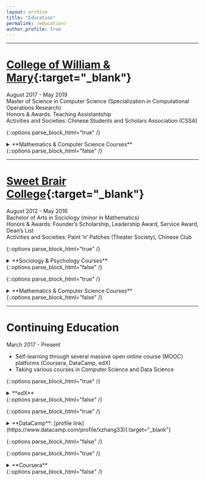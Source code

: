 ```yaml
---
layout: archive
title: "Education"
permalink: /education/
author_profile: true
---
```


---

[College of William & Mary](http://www.wm.edu){:target="_blank"}
======
August 2017 - May 2019  
Master of Science in Computer Science (Specialization in Computational Operations Research)  
Honors & Awards: Teaching Assistantship  
Activities and Societies: Chinese Students and Scholars Association (CSSA)

{::options parse_block_html="true" /}
<details><summary markdown="span">**Mathematics & Computer Science Courses**</summary>
- APSC 691 Applied Machine Learning
- CSCI 698 Simulation & Modeling in Operations Research
- CSCI 688 Data Mining
- CSCI 688 Network Location Theory
- CSCI 688 Optimization in Machine Learning 
- CSCI 678 Statistical Analysis of Simulation Models
- CSCI 658 Discrete Optimization 
- CSCI 648 Network Optimization 
- CSCI 628 Linear Programming 
- CSCI 618 Models & Applications in Operations Research 
- CSCI 520 Computing in Operations Research 
- MATH 552 Mathematical Statistics 
- MATH 551 Probability
</details>
{::options parse_block_html="false" /}

---

[Sweet Brair College](http://www.sbc.edu){:target="_blank"}
======
August 2012 - May 2016  
Bachelor of Arts in Sociology (minor in Mathematics)   
Honors & Awards: Founder’s Scholarship, Leadership Award, Service Award, Dean’s List  
Activities and Societies: Paint ‘n’ Patches (Theater Society), Chinese Club  

{::options parse_block_html="true" /}
<details><summary markdown="span">**Sociology & Psychology Courses**</summary>
- SOCI 452 Senior Seminar 
- SOCI 451 Research Methods 
- SOCI 450 Sociological Theory 
- SOCI 360 Minorities and Race Relations 
- SOCI 330 Social Stratification 
- SOCI 320 Social Organization: Work, Family, and Education 
- SOCI 260 Sociology of Religion 
- SOCI 223 Sociology of Food 
- SOCI 200 Medical Sociology 
- SOCI 110 Intro to Sociology: Social Research 
- SOCI 100 Intro to Sociology: Sociological Perspective 
- PSYC 219 Statistics for Behavioral Science 
- PSYC 101 Introductory Psychology 
</details>
{::options parse_block_html="false" /}

{::options parse_block_html="true" /}
<details><summary markdown="span">**Mathematics & Computer Science Courses**</summary>
- MATH 328 Ordinary Differential Equations 
- MATH 232 Linear Algebra 
- MATH 223 Calculus III 
- MATH 205 Applied Statistics 
- MATH 124 Calculus II 
- CSCI 188 Java Programming I 
- PHIL 119 Logic 
</details>
{::options parse_block_html="false" /}

---

Continuing Education
======
March 2017 - Present  
- Self-learning through several massive open online course (MOOC) platforms (Coursera, DataCamp, edX)  
- Taking various courses in Computer Science and Data Science 

{::options parse_block_html="true" /}
<details>
<summary markdown="span">**edX**</summary>
- Analytics: Essential Tools and Methods MicroMasters Program [program record](https://credentials.edx.org/records/programs/shared/2893a4d1b61b474ea2ca505eda3c4b51/){:target="_blank"}/[certificate](https://credentials.edx.org/credentials/3a168224c9ca4db4b6ee3d35287f211f/){:target="_blank"}
	- Introduction to Analytics Modeling (May 2020) [certificate](https://courses.edx.org/certificates/661237124e804e77b925ae37c9107545){:target="_blank"}
	- Computing for Data Analysis (May 2020) [certificate](https://courses.edx.org/certificates/4a77a230326c4c61949ed7b473a303e4){:target="_blank"} 
	- Data Analytics for Business (August 2020) [certificate](https://courses.edx.org/certificates/3937c31c155e4462b1bfb45b5cc4e3da){:target="_blank"} 
- Introduction to Python Programming Professional Certificate (in progress)
	- Computing in Python I: Fundamentals and Procedural Programming
	- Computing in Python II: Control Structures
	- Computing in Python III: Data Structures
	- Computing in Python IV: Objects & Algorithms
</details>
{::options parse_block_html="false" /}
	
{::options parse_block_html="true" /}
<details>
<summary markdown="span">**DataCamp**: [profile link](https://www.datacamp.com/profile/xzhang33){:target="_blank"}</summary>
Completed Tracks:
- Python Programming Track (4 courses) [certificate](https://www.datacamp.com/statement-of-accomplishment/track/1f32a7867312b52052cc9fb2f41cce17943666cf){:target="_blank"}
- SQL Fundamentals Track (5 courses) [certificate](https://www.datacamp.com/statement-of-accomplishment/track/1a5e852a6df7f4a6018a67a89444d2e0c8ceffcf){:target="_blank"}
- Machine Learning Fundamentals in R Track (4 courses) [certificate](https://www.datacamp.com/statement-of-accomplishment/track/72ae99b3e79c7d8d79c25307ac21bbb324e8e1ca){:target="_blank"}   

Completed Courses:
- Cleaning Data in Python (August 2020) [certificate](https://www.datacamp.com/statement-of-accomplishment/course/290d079b456f260f6f72094dc4fedd599b3f3b05){:target="_blank"}
- Introduction to Git (August 2020) [certificate](https://www.datacamp.com/statement-of-accomplishment/course/7682cea8aa6409cdc5ab51b58b3fd396cb919e1d){:target="_blank"}
- Introduction to Data Visualization with Matplotlib (August 2020) [certificate](https://www.datacamp.com/statement-of-accomplishment/course/4ccedc7e8df24cfd1508f7f4c4a21c223de510bf){:target="_blank"}
- Intermediate SQL (May 2020) [certificate](https://www.datacamp.com/statement-of-accomplishment/course/5fb8883caf1dfb32f68d4e4c03c775dc3e54078f){:target="_blank"}
- PostgreSQL Summary Stats and Window Functions (May 2020) [certificate](https://www.datacamp.com/statement-of-accomplishment/course/0de6a8326734fea9200533ea543210bdaed744da){:target="_blank"}	
- Functions for Manipulating Data in PostgreSQL (May 2020) [certificate](https://www.datacamp.com/statement-of-accomplishment/course/41784344032c0662cc3b79ef13d5fd9c0638a959){:target="_blank"}
- Joining Data in SQL (July 2019) [certificate](https://www.datacamp.com/statement-of-accomplishment/course/966173f17c4fe9b21d282604bdceafdc769ab751){:target="_blank"}
- Supervised Learning in R: Classification (May 2019) [certificate](https://www.datacamp.com/statement-of-accomplishment/course/5b95e111fb1b18a532faadd50b806d56f4f00a0b){:target="_blank"}		  
- Machine Learning with caret in R (May 2019) [certificate](https://www.datacamp.com/statement-of-accomplishment/course/8c97969a8ca58476961fb264267e951c788ba90f){:target="_blank"}
- Intro to SQL for Data Science (May 2019) [certificate](https://www.datacamp.com/statement-of-accomplishment/course/8673be852faf03b428370ffca806c13996851845){:target="_blank"}
- Unsupervised Learning in R (April 2019) [certificate](https://www.datacamp.com/statement-of-accomplishment/course/0dfe230739e5d0819d0a977af24e3ae7633a22e5){:target="_blank"} 
- Supervised Learning in R: Regression (February 2019) [certificate](https://www.datacamp.com/statement-of-accomplishment/course/00d01cc39bd7ecc082630fce3e01dc8a03041183){:target="_blank"} 
</details>



{::options parse_block_html="false" /}

{::options parse_block_html="true" /}
<details>
<summary markdown="span">**Coursera**</summary>
- Practical Machine Learning on H2O (January 2020) [certificate](https://www.coursera.org/account/accomplishments/records/Y5VDKPEF8S2F){:target="_blank"}  
- Advanced R Programming (December 2017) [certificate](https://www.coursera.org/account/accomplishments/records/KAJT6AQUVH5E){:target="_blank"} 
- The R Programming Environment (December 2017) [certificate](https://www.coursera.org/account/accomplishments/records/J7AM92J6ELBF){:target="_blank"} 
- Python Data Structures (November 2017) [certificate](https://www.coursera.org/account/accomplishments/records/BUDYB372LPUQ){:target="_blank"}
- R Programming (November 2017) [certificate](https://www.coursera.org/account/accomplishments/records/77FEUCLHM7N3){:target="_blank"}  
- The Data Scientist’s Toolbox (November 2017) [certificate](https://www.coursera.org/account/accomplishments/records/C5MS6WN3NPQ4){:target="_blank"} 
- An Introduction to Interactive Programming in Python (Part 1) (July 2017) [certificate](https://www.coursera.org/account/accomplishments/records/ZGA34GNXE3SE){:target="_blank"}  
- Introduction to Probability and Data (July 2017) [certificate](https://www.coursera.org/account/accomplishments/records/NSECHXS8GKE5){:target="_blank"}  
- Programming for Everybody (Getting Started with Python) (July 2017) [certificate](https://www.coursera.org/account/accomplishments/records/6KZPLTC3CQUQ){:target="_blank"}  
</details>
{::options parse_block_html="false" /}
